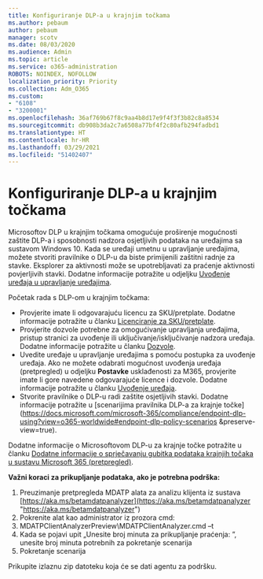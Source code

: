 ```yaml
---
title: Konfiguriranje DLP-a u krajnjim točkama
ms.author: pebaum
author: pebaum
manager: scotv
ms.date: 08/03/2020
ms.audience: Admin
ms.topic: article
ms.service: o365-administration
ROBOTS: NOINDEX, NOFOLLOW
localization_priority: Priority
ms.collection: Adm_O365
ms.custom:
- "6108"
- "3200001"
ms.openlocfilehash: 36af769b67f8c9aa4b8d17e9f4f3f3b82c8a8534
ms.sourcegitcommit: db908b3da2c7a6508a77bf4f2c80afb294fadbd1
ms.translationtype: HT
ms.contentlocale: hr-HR
ms.lasthandoff: 03/29/2021
ms.locfileid: "51402407"
---
```

# <a name="configure-endpoint-dlp"></a>Konfiguriranje DLP-a u krajnjim točkama

Microsoftov DLP u krajnjim točkama omogućuje proširenje mogućnosti zaštite DLP-a i sposobnosti nadzora osjetljivih podataka na uređajima sa sustavom Windows 10. Kada se uređaji umetnu u upravljanje uređajima, možete stvoriti pravilnike o DLP-u da biste primijenili zaštitni radnje za stavke. Eksplorer za aktivnosti može se upotrebljavati za praćenje aktivnosti povjerljivih stavki. Dodatne informacije potražite u odjeljku [Uvođenje uređaja u upravljanje uređajima](https://docs.microsoft.com/microsoft-365/compliance/endpoint-dlp-getting-started#onboarding-devices-into-device-management).  

Početak rada s DLP-om u krajnjim točkama:

- Provjerite imate li odgovarajuću licencu za SKU/pretplate. Dodatne informacije potražite u članku [Licenciranje za SKU/pretplate](https://docs.microsoft.com/microsoft-365/compliance/endpoint-dlp-getting-started#skusubscriptions-licensing).
- Provjerite dozvole potrebne za omogućivanje upravljanja uređajima, pristup stranici za uvođenje ili uključivanje/isključivanje nadzora uređaja. Dodatne informacije potražite u članku [Dozvole](https://docs.microsoft.com/microsoft-365/compliance/endpoint-dlp-getting-started#permissions).
- Uvedite uređaje u upravljanje uređajima s pomoću postupka za uvođenje uređaja. Ako ne možete odabrati mogućnost uvođenja uređaja (pretpregled) u odjeljku **Postavke** usklađenosti za M365, provjerite imate li gore navedene odgovarajuće licence i dozvole. Dodatne informacije potražite u članku [Uvođenje uređaja](https://docs.microsoft.com/microsoft-365/compliance/endpoint-dlp-getting-started#onboarding-devices). 
- Stvorite pravilnike o DLP-u radi zaštite osjetljivih stavki. Dodatne informacije potražite u [scenarijima pravilnika DLP-a za krajnje točke](https://docs.microsoft.com/microsoft-365/compliance/endpoint-dlp-using?view=o365-worldwide#endpoint-dlp-policy-scenarios &preserve-view=true).

Dodatne informacije o Microsoftovom DLP-u za krajnje točke potražite u članku [Dodatne informacije o sprječavanju gubitka podataka krajnjih točaka u sustavu Microsoft 365 (pretpregled)](https://docs.microsoft.com/microsoft-365/compliance/endpoint-dlp-learn-about).

**Važni koraci za prikupljanje podataka, ako je potrebna podrška:**

1. Preuzimanje pretpregleda MDATP alata za analizu klijenta iz sustava [https://aka.ms/betamdatpanalyzer](https://aka.ms/betamdatpanalyzer "https://aka.ms/betamdatpanalyzer")
2. Pokrenite alat kao administrator iz prozora cmd:
3. MDATPClientAnalyzerPreview\MDATPClientAnalyzer.cmd –t
4. Kada se pojavi upit „Unesite broj minuta za prikupljanje praćenja: ”, unesite broj minuta potrebnih za pokretanje scenarija
5. Pokretanje scenarija

Prikupite izlaznu zip datoteku koja će se dati agentu za podršku.
